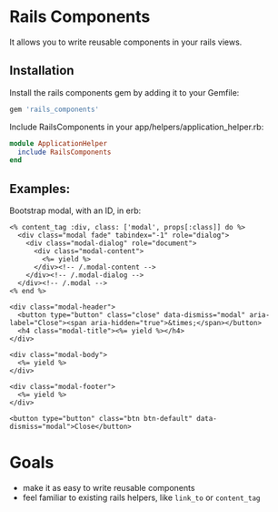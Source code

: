 # Rails Components

It allows you to write reusable components in your rails views.

## Installation

Install the rails components gem by adding it to your Gemfile:

```rb
gem 'rails_components'
```

Include RailsComponents in your app/helpers/application_helper.rb:

```rb
module ApplicationHelper
  include RailsComponents
end
```


## Examples:

Bootstrap modal, with an ID, in erb:

```erb
<% content_tag :div, class: ['modal', props[:class]] do %>
  <div class="modal fade" tabindex="-1" role="dialog">
    <div class="modal-dialog" role="document">
      <div class="modal-content">
        <%= yield %>
      </div><!-- /.modal-content -->
    </div><!-- /.modal-dialog -->
  </div><!-- /.modal -->
<% end %>
```

```erb
<div class="modal-header">
  <button type="button" class="close" data-dismiss="modal" aria-label="Close"><span aria-hidden="true">&times;</span></button>
  <h4 class="modal-title"><%= yield %></h4>
</div>
```

```erb
<div class="modal-body">
  <%= yield %>
</div>
```

```erb
<div class="modal-footer">
  <%= yield %>
</div>
```

```erb
<button type="button" class="btn btn-default" data-dismiss="modal">Close</button>
```


# Goals

- make it as easy to write reusable components
- feel familiar to existing rails helpers, like `link_to` or `content_tag` 
